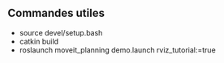 ## Commandes utiles 
- source devel/setup.bash
- catkin build
- roslaunch moveit_planning demo.launch rviz_tutorial:=true
